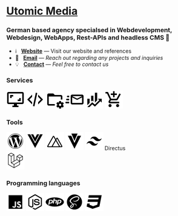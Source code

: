 # [Utomic Media](https://utomic.media)
### German based agency specialsed in Webdevelopment, Webdesign, WebApps, Rest-APIs and headless CMS  👋

<!--
**utomic-media/.github** is a ✨ _special_ ✨ repository because its `README.md` (this file) appears on your GitHub profile.
-->
* ℹ️ &nbsp; **[Website](https://utomic.media)** — Visit our website and references
* 📩 &nbsp; **[Email](mailto:hey@utomic.media)** — _Reach out regarding any projects and inquiries_
* 💡 &nbsp; **[Contact](https://utomic.media/kontakt)** — _Feel free to contact us_


<!-- TODO: create tags out of svgs -->
<!-- TODO: fill dynamically based on light / dark theme -->

### Services
![Webdesign](./assets/categories/monitor-screenshot.svg)
![Webdevelopment](./assets/categories/xml.svg)
![CMS](./assets/categories/folder-cog-outline.svg)
![Newsletter](./assets/categories/email-fast-outline.svg)
![Online-Marketing](./assets/categories/finance.svg)
![Online-Shops](./assets/categories/cart-plus.svg)
     
### Tools
![WordPress](./assets/tools/wordpress.svg)
![VueJs](./assets/tools/vuejs.svg)
![Nuxt](./assets/tools/nuxt.svg)
![Vuetify](./assets/tools/vuetify.svg)
![Tailwind](./assets/tools/tailwind.svg)
Directus  
![Laravel](./assets/tools/laravel.svg)

### Programming languages
![JavaScript](./assets/programming-languages/language-javascript.svg)
![NodeJs](./assets/programming-languages/nodejs.svg)
![PHP](./assets/programming-languages/language-php.svg)
![SASS/SCSS](./assets/programming-languages/sass.svg)
![CSS](./assets/programming-languages/language-css3.svg)





